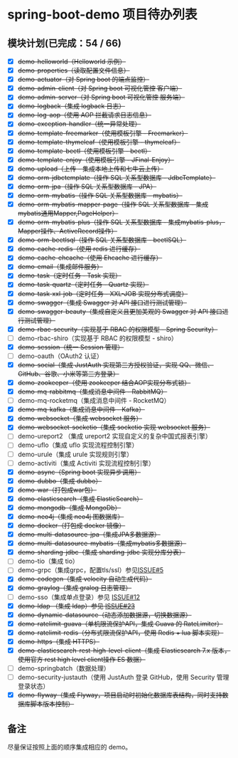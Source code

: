 # spring-boot-demo 项目待办列表

## 模块计划(已完成：54 / 66)

- [x] ~~demo-helloworld（Helloworld 示例）~~
- [x] ~~demo-properties（读取配置文件信息）~~
- [x] ~~demo-actuator（对 Spring boot 的端点监控）~~
- [x] ~~demo-admin-client（对 Spring boot 可视化管控 客户端）~~
- [x] ~~demo-admin-server（对 Spring boot 可视化管控 服务端）~~
- [x] ~~demo-logback（集成 logback 日志）~~
- [x] ~~demo-log-aop（使用 AOP 拦截请求日志信息）~~
- [x] ~~demo-exception-handler（统一异常处理）~~
- [x] ~~demo-template-freemarker（使用模板引擎 - Freemarker）~~
- [x] ~~demo-template-thymeleaf（使用模板引擎 - thymeleaf）~~
- [x] ~~demo-template-beetl（使用模板引擎 - beetl）~~
- [x] ~~demo-template-enjoy（使用模板引擎 - JFinal-Enjoy）~~
- [x] ~~demo-upload（上传 - 集成本地上传和七牛云上传）~~
- [x] ~~demo-orm-jdbctemplate（操作 SQL 关系型数据库 - JdbcTemplate）~~
- [x] ~~demo-orm-jpa（操作 SQL 关系型数据库 - JPA）~~
- [x] ~~demo-orm-mybatis（操作 SQL 关系型数据库 - mybatis）~~
- [x] ~~demo-orm-mybatis-mapper-page（操作 SQL 关系型数据库 - 集成mybatis通用Mapper,PageHelper）~~
- [x] ~~demo-orm-mybatis-plus（操作 SQL 关系型数据库 - 集成mybatis-plus，Mapper操作、ActiveRecord操作）~~
- [x] ~~demo-orm-beetlsql（操作 SQL 关系型数据库 - beetlSQL）~~
- [x] ~~demo-cache-redis（使用 redis 进行缓存）~~
- [x] ~~demo-cache-ehcache（使用 Ehcache 进行缓存）~~
- [x] ~~demo-email（集成邮件服务）~~
- [x] ~~demo-task（定时任务 - Task 实现）~~
- [x] ~~demo-task-quartz（定时任务 - Quartz 实现）~~
- [x] ~~demo-task-xxl-job（定时任务 - XXL-JOB 实现分布式调度）~~
- [x] ~~demo-swagger（集成 Swagger 对 API 接口进行测试管理）~~
- [x] ~~demo-swagger-beauty（集成自定义且更加美观的 Swagger 对 API 接口进行测试管理）~~
- [x] ~~demo-rbac-security（实现基于 RBAC 的权限模型 - Spring Security）~~
- [ ] demo-rbac-shiro（实现基于 RBAC 的权限模型 - shiro）
- [x] ~~demo-session（统一 Session 管理）~~
- [ ] demo-oauth（OAuth2 认证）
- [x] ~~demo-social（集成 JustAuth 实现第三方授权验证，实现 QQ、微信、GitHub、谷歌、小米等第三方登录）~~
- [x] ~~demo-zookeeper（使用 zookeeper 结合AOP实现分布式锁）~~
- [x] ~~demo-mq-rabbitmq（集成消息中间件 - RabbitMQ）~~
- [ ] demo-mq-rocketmq（集成消息中间件 - RocketMQ）
- [x] ~~demo-mq-kafka（集成消息中间件 - Kafka）~~
- [x] ~~demo-websocket（集成 websocket 服务）~~
- [x] ~~demo-websocket-socketio（集成 socketio 实现 websocket 服务）~~
- [ ] demo-ureport2 （集成 ureport2 实现自定义的复杂中国式报表引擎）
- [ ] demo-uflo（集成  uflo 实现流程控制引擎）
- [ ] demo-urule（集成  urule 实现规则引擎）
- [ ] demo-activiti（集成 Activiti 实现流程控制引擎）
- [x] ~~demo-async（Spring boot 实现异步调用）~~
- [x] ~~demo-dubbo（集成 dubbo）~~
- [x] ~~demo-war（打包成war包）~~
- [x] ~~demo-elasticsearch（集成 ElasticSearch）~~
- [x] ~~demo-mongodb（集成 MongoDb）~~
- [x] ~~demo-neo4j（集成 neo4j 图数据库）~~
- [x] ~~demo-docker（打包成 docker 镜像）~~
- [x] ~~demo-multi-datasource-jpa（集成JPA多数据源）~~
- [x] ~~demo-multi-datasource-mybatis（集成mybatis多数据源）~~
- [x] ~~demo-sharding-jdbc（集成 sharding-jdbc 实现分库分表）~~
- [ ] demo-tio（集成 tio）
- [ ] demo-grpc（集成grpc，配置tls/ssl）参见[ISSUE#5](https://github.com/xkcoding/spring-boot-demo/issues/5)
- [x] ~~demo-codegen（集成 velocity 自动生成代码）~~
- [x] ~~demo-graylog（集成 gralog 日志管理）~~
- [ ] demo-sso（集成单点登录）参见 [ISSUE#12](https://github.com/xkcoding/spring-boot-demo/issues/12)
- [x] ~~demo-ldap （集成 ldap）参见 [ISSUE#23](https://github.com/xkcoding/spring-boot-demo/issues/23)~~
- [x] ~~demo-dynamic-datasource（动态添加数据源，切换数据源）~~
- [x] ~~demo-ratelimit-guava（单机限流保护API，集成 Guava 的 RateLimiter）~~
- [x] ~~demo-ratelimit-redis（分布式限流保护API，使用 Redis + lua 脚本实现）~~
- [x] ~~demo-https（集成 HTTPS）~~
- [x] ~~demo-elasticsearch-rest-high-level-client（集成 Elasticsearch 7.x 版本，使用官方 rest high level client操作 ES 数据）~~
- [ ] demo-springbatch（数据处理）
- [ ] demo-security-justauth（使用 JustAuth 登录 GitHub，使用 Security 管理登录状态）
- [x] ~~demo-flyway（集成 Flyway，项目启动时初始化数据库表结构，同时支持数据库脚本版本控制）~~

## 备注

尽量保证按照上面的顺序集成相应的 demo。
